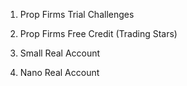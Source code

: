 1. Prop Firms Trial Challenges

2. Prop Firms Free Credit (Trading Stars)

3. Small Real Account

4. Nano Real Account

